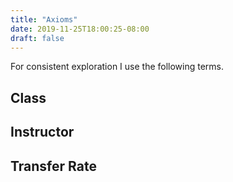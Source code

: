 ```yaml
---
title: "Axioms"
date: 2019-11-25T18:00:25-08:00
draft: false
---
```

<!--more-->
For consistent exploration I use the following terms.

## Class
## Instructor
## Transfer Rate

